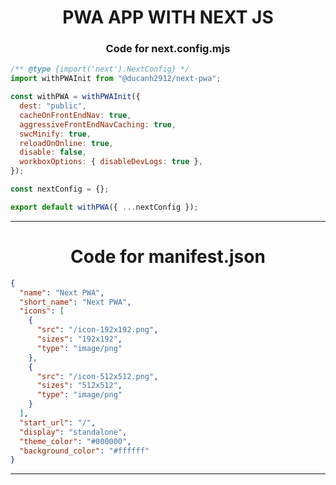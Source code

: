 # <center>PWA APP WITH NEXT JS</center>


### <center>Code for next.config.mjs</center>

```js
/** @type {import('next').NextConfig} */
import withPWAInit from "@ducanh2912/next-pwa";

const withPWA = withPWAInit({
  dest: "public",
  cacheOnFrontEndNav: true,
  aggressiveFrontEndNavCaching: true,
  swcMinify: true,
  reloadOnOnline: true,
  disable: false,
  workboxOptions: { disableDevLogs: true },
});

const nextConfig = {};

export default withPWA({ ...nextConfig });
```

<hr>

# <center> Code for manifest.json </center>

```json
{
  "name": "Next PWA",
  "short_name": "Next PWA",
  "icons": [
    {
      "src": "/icon-192x192.png",
      "sizes": "192x192",
      "type": "image/png"
    },
    {
      "src": "/icon-512x512.png",
      "sizes": "512x512",
      "type": "image/png"
    }
  ],
  "start_url": "/",
  "display": "standalone",
  "theme_color": "#000000",
  "background_color": "#ffffff"
}
```
<hr>
